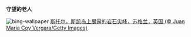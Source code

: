 
**守望的老人**

![bing-wallpaper](https://www.bing.com/th?id=OHR.TrotternishStorr_ZH-CN2508882441_1920x1080.jpg)
[斯托尔，斯凯岛上展露的岩石尖峰，苏格兰，英国 (© Juan Maria Coy Vergara/Getty Images)](https://www.bing.com/search?q=%E8%8B%8F%E6%A0%BC%E5%85%B0%E6%96%AF%E5%87%AF%E5%B2%9B&amp;form=hpcapt&amp;mkt=zh-cn)
  